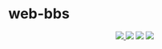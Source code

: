 # web-bbs

<p align="center">
    <a href="https://github.com/ghuninew1" alt="github">
        <img src="https://img.shields.io/badge/-@ghuninew-%23181717?style=flat&logo=github" />
    </a>
    <img src="https://img.shields.io/github/repo-size/ghuninew1/web-bbs" />
    <img src="https://img.shields.io/github/directory-file-count/ghuninew1/web-bbs" />
    <img src="https://img.shields.io/github/release-date/ghuninew1/web-bbs" />
</p>